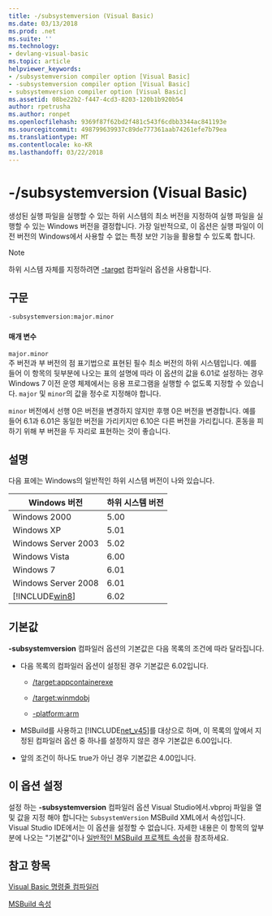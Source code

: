 ```yaml
---
title: -/subsystemversion (Visual Basic)
ms.date: 03/13/2018
ms.prod: .net
ms.suite: ''
ms.technology:
- devlang-visual-basic
ms.topic: article
helpviewer_keywords:
- /subsystemversion compiler option [Visual Basic]
- -subsystemversion compiler option [Visual Basic]
- subsystemversion compiler option [Visual Basic]
ms.assetid: 08be22b2-f447-4cd3-8203-120b1b920b54
author: rpetrusha
ms.author: ronpet
ms.openlocfilehash: 9369f87f62bd2f481c543f6cdbb3344ac841193e
ms.sourcegitcommit: 498799639937c89de777361aab74261efe7b79ea
ms.translationtype: MT
ms.contentlocale: ko-KR
ms.lasthandoff: 03/22/2018
---
```

# <a name="-subsystemversion-visual-basic"></a>-/subsystemversion (Visual Basic)
생성된 실행 파일을 실행할 수 있는 하위 시스템의 최소 버전을 지정하여 실행 파일을 실행할 수 있는 Windows 버전을 결정합니다. 가장 일반적으로, 이 옵션은 실행 파일이 이전 버전의 Windows에서 사용할 수 없는 특정 보안 기능을 활용할 수 있도록 합니다.  
  
> [!NOTE]
>  하위 시스템 자체를 지정하려면 [-target](../../../csharp/language-reference/compiler-options/target-compiler-option.md) 컴파일러 옵션을 사용합니다.  
  
## <a name="syntax"></a>구문  
  
```vb  
-subsystemversion:major.minor  
```  
  
#### <a name="parameters"></a>매개 변수  
 `major.minor`  
 주 버전과 부 버전의 점 표기법으로 표현된 필수 최소 버전의 하위 시스템입니다. 예를 들어 이 항목의 뒷부분에 나오는 표의 설명에 따라 이 옵션의 값을 6.01로 설정하는 경우 Windows 7 이전 운영 체제에서는 응용 프로그램을 실행할 수 없도록 지정할 수 있습니다. `major` 및 `minor`의 값을 정수로 지정해야 합니다.  
  
 `minor` 버전에서 선행 0은 버전을 변경하지 않지만 후행 0은 버전을 변경합니다. 예를 들어 6.1과 6.01은 동일한 버전을 가리키지만 6.10은 다른 버전을 가리킵니다. 혼동을 피하기 위해 부 버전을 두 자리로 표현하는 것이 좋습니다.  
  
## <a name="remarks"></a>설명  
 다음 표에는 Windows의 일반적인 하위 시스템 버전이 나와 있습니다.  
  
|Windows 버전|하위 시스템 버전|  
|---------------------|-----------------------|  
|Windows 2000|5.00|  
|Windows XP|5.01|  
|Windows Server 2003|5.02|  
|Windows Vista|6.00|  
|Windows 7|6.01|  
|Windows Server 2008|6.01|  
|[!INCLUDE[win8](~/includes/win8-md.md)]|6.02|  
  
## <a name="default-values"></a>기본값  
 **-subsystemversion** 컴파일러 옵션의 기본값은 다음 목록의 조건에 따라 달라집니다.  
  
-   다음 목록의 컴파일러 옵션이 설정된 경우 기본값은 6.02입니다.  
  
    -   [/target:appcontainerexe](../../../visual-basic/reference/command-line-compiler/target.md)  
  
    -   [/target:winmdobj](../../../visual-basic/reference/command-line-compiler/target.md)  
  
    -   [-platform:arm](../../../visual-basic/reference/command-line-compiler/platform.md)  
  
-   MSBuild를 사용하고 [!INCLUDE[net_v45](~/includes/net-v45-md.md)]를 대상으로 하며, 이 목록의 앞에서 지정된 컴파일러 옵션 중 하나를 설정하지 않은 경우 기본값은 6.00입니다.  
  
-   앞의 조건이 하나도 true가 아닌 경우 기본값은 4.00입니다.  
  
## <a name="setting-this-option"></a>이 옵션 설정  
 설정 하는 **-subsystemversion** 컴파일러 옵션 Visual Studio에서.vbproj 파일을 열 및 값을 지정 해야 합니다는 `SubsystemVersion` MSBuild XML에서 속성입니다. Visual Studio IDE에서는 이 옵션을 설정할 수 없습니다. 자세한 내용은 이 항목의 앞부분에 나오는 "기본값"이나 [일반적인 MSBuild 프로젝트 속성](/visualstudio/msbuild/common-msbuild-project-properties)을 참조하세요.  
  

  
## <a name="see-also"></a>참고 항목  
[Visual Basic 명령줄 컴파일러](../../../visual-basic/reference/command-line-compiler/index.md)

[MSBuild 속성](/visualstudio/msbuild/msbuild-properties)
